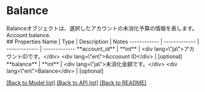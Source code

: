 # Balance

<div lang=\"ja\">Balanceオブジェクトは、選択したアカウントの未消化予算の情報を表します。</div> <div lang=\"en\">Account balance.</div> 
## Properties
Name | Type | Description | Notes
------------ | ------------- | ------------- | -------------
**account_id** | **int** | &lt;div lang&#x3D;\&quot;ja\&quot;&gt;アカウントIDです。&lt;/div&gt; &lt;div lang&#x3D;\&quot;en\&quot;&gt;Accoount ID&lt;/div&gt;  | [optional] 
**balance** | **int** | &lt;div lang&#x3D;\&quot;ja\&quot;&gt;未消化金額です。&lt;/div&gt; &lt;div lang&#x3D;\&quot;en\&quot;&gt;Balance&lt;/div&gt;  | [optional] 

[[Back to Model list]](../README.md#documentation-for-models) [[Back to API list]](../README.md#documentation-for-api-endpoints) [[Back to README]](../README.md)


